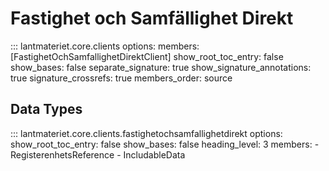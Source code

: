 # Fastighet och Samfällighet Direkt

::: lantmateriet.core.clients
    options:
      members: [FastighetOchSamfallighetDirektClient]
      show_root_toc_entry: false
      show_bases: false
      separate_signature: true
      show_signature_annotations: true
      signature_crossrefs: true
      members_order: source

## Data Types

::: lantmateriet.core.clients.fastighetochsamfallighetdirekt
    options:
      show_root_toc_entry: false
      show_bases: false
      heading_level: 3
      members:
        - RegisterenhetsReference
        - IncludableData
